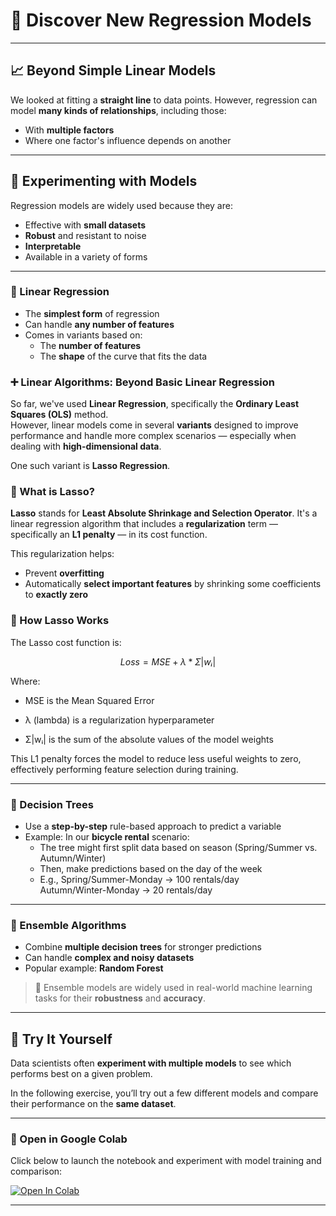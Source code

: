 # 🌱 Discover New Regression Models
---

## 📈 Beyond Simple Linear Models

We looked at fitting a **straight line** to data points. However, regression can model **many kinds of relationships**, including those:

- With **multiple factors**
- Where one factor's influence depends on another

---

## 🔬 Experimenting with Models

Regression models are widely used because they are:

- Effective with **small datasets**
- **Robust** and resistant to noise
- **Interpretable**
- Available in a variety of forms

---

### 🔹 Linear Regression

- The **simplest form** of regression  
- Can handle **any number of features**  
- Comes in variants based on:
  - The **number of features**
  - The **shape** of the curve that fits the data

### ➕ Linear Algorithms: Beyond Basic Linear Regression

So far, we've used **Linear Regression**, specifically the **Ordinary Least Squares (OLS)** method.  
However, linear models come in several **variants** designed to improve performance and handle more complex scenarios — especially when dealing with **high-dimensional data**.

One such variant is **Lasso Regression**.


### 🧠 What is Lasso?

**Lasso** stands for **Least Absolute Shrinkage and Selection Operator**. It's a linear regression algorithm that includes a **regularization** term — specifically an **L1 penalty** — in its cost function.

This regularization helps:

- Prevent **overfitting**
- Automatically **select important features** by shrinking some coefficients to **exactly zero**



### 🧮 How Lasso Works

The Lasso cost function is:

```math
Loss = MSE + λ * Σ|wᵢ|
```
Where:

- MSE is the Mean Squared Error

- λ (lambda) is a regularization hyperparameter

- Σ|wᵢ| is the sum of the absolute values of the model weights

This L1 penalty forces the model to reduce less useful weights to zero, effectively performing feature selection during training.

---

### 🌳 Decision Trees

- Use a **step-by-step** rule-based approach to predict a variable  
- Example: In our **bicycle rental** scenario:
  - The tree might first split data based on season (Spring/Summer vs. Autumn/Winter)
  - Then, make predictions based on the day of the week
  - E.g., Spring/Summer-Monday → 100 rentals/day  
    Autumn/Winter-Monday → 20 rentals/day

---

### 🧠 Ensemble Algorithms

- Combine **multiple decision trees** for stronger predictions  
- Can handle **complex and noisy datasets**  
- Popular example: **Random Forest**

> 🧪 Ensemble models are widely used in real-world machine learning tasks for their **robustness** and **accuracy**.

---

## 🧪 Try It Yourself

Data scientists often **experiment with multiple models** to see which performs best on a given problem.

In the following exercise, you’ll try out a few different models and compare their performance on the **same dataset**.

---

### 🚀 Open in Google Colab

Click below to launch the notebook and experiment with model training and comparison:

[![Open In Colab](https://colab.research.google.com/assets/colab-badge.svg)](https://colab.research.google.com/github/your-org/your-repo/blob/main/week2_regression/model_comparison.ipynb)

---
